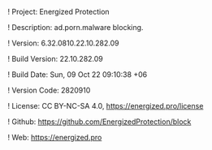 ! Project: Energized Protection

! Description: ad.porn.malware blocking.

! Version: 6.32.0810.22.10.282.09

! Build Version: 22.10.282.09

! Build Date: Sun, 09 Oct 22 09:10:38 +06

! Version Code: 2820910

! License: CC BY-NC-SA 4.0, https://energized.pro/license

! Github: https://github.com/EnergizedProtection/block

! Web: https://energized.pro
